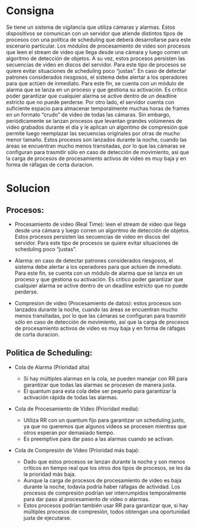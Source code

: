# Consigna

Se tiene un sistema de vigilancia que utiliza cámaras y alarmas.
Estos dispositivos se comunican con un servidor que atiende distintos tipos de procesos con una política de scheduling que deberá desarrollarse para este escenario particular.
Los módulos de procesamiento de video son procesos que leen el stream de video que llega desde una cámara y luego corren un algoritmo de detección de objetos. A su vez, estos procesos persisten las secuencias de video en discos del servidor. Para este tipo de procesos se quiere evitar situaciones de scheduling poco “justas”.
En caso de detectar patrones considerados riesgosos, el sistema debe alertar a los operadores para
que actúen de inmediato. Para este fin, se cuenta con un módulo de alarma que se lanza en un proceso y que gestiona su activación. Es crítico poder garantizar que cualquier alarma se active dentro de un deadline estricto que no puede perderse.
Por otro lado, el servidor cuenta con suficiente espacio para almacenar temporalmente muchas horas de frames en un formato “crudo” de video de todas las cámaras. Sin embargo, periódicamente se lanzan procesos que levantan grandes volúmenes de video grabados durante el día y le aplican un algoritmo de compresión que permite luego reemplazar las secuencias originales por otras de mucho menor tamaño. Estos procesos son lanzados durante la noche, cuando las áreas se encuentran mucho menos transitadas, por lo que las cámaras se configuran para trasmitir sólo en caso de detección de movimiento, así que la carga de procesos de procesamiento activos de video es muy baja y en forma de ráfagas de corta duracion.

# Solucion

## Procesos:

- Procesamiento de video (Real Time): leen el stream de video que llega desde una cámara y luego corren un algoritmo de detección de objetos. Estos procesos persisten las secuencias de video en discos del servidor.
  Para este tipo de procesos se quiere evitar situaciones de scheduling poco “justas”.

- Alarma: en caso de detectar patrones considerados riesgosos, el sistema debe alertar a los operadores para que actúen de inmediato. Para este fin, se cuenta con un módulo de alarma que se lanza en un proceso y que gestiona su activación.
  Es crítico poder garantizar que cualquier alarma se active dentro de un deadline estricto que no puede perderse.

- Compresion de video (Procesamiento de datos): estos procesos son lanzados durante la noche, cuando las áreas se encuentran mucho menos transitadas, por lo que las cámaras se configuran para trasmitir sólo en caso de detección de movimiento, así que la carga de procesos de procesamiento activos de video es muy baja y en forma de ráfagas de corta duracion.

## Politica de Scheduling:

- Cola de Alarma (Prioridad alta)

  - Si hay múltiples alarmas en la cola, se pueden manejar con RR para garantizar que todas las alarmas se procesen de manera justa.
  - El quantum para esta cola debe ser pequeño para garantizar la activación rápida de todas las alarmas.

- Cola de Procesamiento de Video (Prioridad media):

  - Utiliza RR con un quantum fijo para garantizar un scheduling justo, ya que no queremos que algunos videos se procesen mientras que otros esperan por demasiado tiempo.
  - Es preemptive para dar paso a las alarmas cuando se activan.

- Cola de Compresión de Video (Prioridad más baja):
  - Dado que estos procesos se lanzan durante la noche y son menos críticos en tiempo real que los otros dos tipos de procesos, se les da la prioridad más baja.
  - Aunque la carga de procesos de procesamiento de video es baja durante la noche, todavía podría haber ráfagas de actividad. Los procesos de compresión podrían ser interrumpidos temporalmente para dar paso al procesamiento de video o alarmas.
  - Estos procesos podrían también usar RR para garantizar que, si hay múltiples procesos de compresión, todos obtengan una oportunidad justa de ejecutarse.
